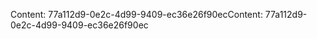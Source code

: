 <span data-ttu-id="bbe90-101">Content: 77a112d9-0e2c-4d99-9409-ec36e26f90ec</span><span class="sxs-lookup"><span data-stu-id="bbe90-101">Content: 77a112d9-0e2c-4d99-9409-ec36e26f90ec</span></span>